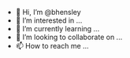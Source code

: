 - 👋 Hi, I’m @bhensley
- 👀 I’m interested in ...
- 🌱 I’m currently learning ...
- 💞️ I’m looking to collaborate on ...
- 📫 How to reach me ...

<!---
bhensley/bhensley is a ✨ special ✨ repository because its `README.md` (this file) appears on your GitHub profile.
You can click the Preview link to take a look at your changes.
--->
